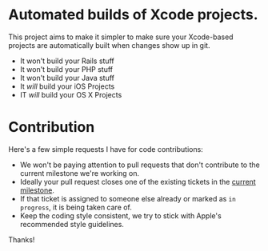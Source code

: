 # Automated builds of Xcode projects.

This project aims to make it simpler to make sure your Xcode-based projects are automatically built when changes show up in git. 
- It won't build your Rails stuff
- It won't build your PHP stuff
- It won't build your Java stuff
- It *will* build your iOS Projects
- IT *will* build your OS X Projects

# Contribution

Here's a few simple requests I have for code contributions:

- We won't be paying attention to pull requests that don't contribute to the current milestone we're working on.
- Ideally your pull request closes one of the existing tickets in the [current milestone](https://github.com/sgoodwin/DevBot/issues?milestone).
- If that ticket is assigned to someone else already or marked as ``in progress``, it is being taken care of.
- Keep the coding style consistent, we try to stick with Apple's recommended style guidelines.


Thanks!

